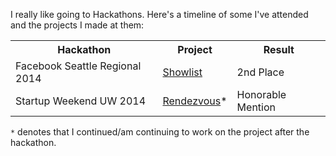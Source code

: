 I really like going to Hackathons. Here's a timeline of some I've attended and the projects I made at them:

<table>
<tr>
  <th>Hackathon</th>
  <th>Project</th> 
  <th>Result</th>
</tr>
<tr>
  <td>Facebook Seattle Regional 2014</td>
  <td><a href="https://github.com/csu/FBHack2014">Showlist</a></td>
  <td>2nd Place</td>
</tr>
<tr>
  <td>Startup Weekend UW 2014</td>
  <td><a href="http://getrendezvous.com">Rendezvous</a>*</td>
  <td>Honorable Mention</td>
</tr>
</table>

`*` denotes that I continued/am continuing to work on the project after the hackathon.